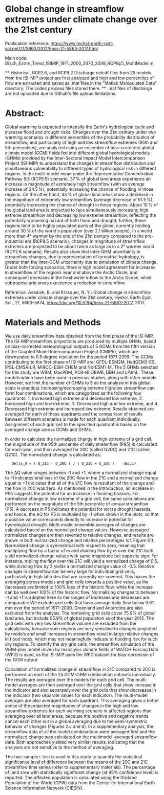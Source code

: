 
# Global change in streamflow extremes under climate change over the 21st century

Publication reference: https://www.hydrol-earth-syst-sci.net/21/5863/2017/hess-21-5863-2017.html

Main code: Disch_Extrm_Trend_ISIMIP_1971_2000_2070_2099_RCP8p5_MultiModel.m

** Historical, RCP2.6, and RCP8.2 Discharge netcdf files from 25 models from the ISI-MIP project are first analyzed and high and low percentiles of flow are extracted and saved as .mat files in the "Matlab Manipulated Data" directory. The codes process files stored there.
** .mat files of discharge are not uploaded due to Github's file upload limitations.


# Abstract: 
Global warming is expected to intensify the Earth's hydrological cycle and increase flood and drought risks. Changes over the 21st century under two warming scenarios in different percentiles of the probability distribution of streamflow, and particularly of high and low streamflow extremes (95th and 5th percentiles), are analyzed using an ensemble of bias-corrected global climate model (GCM) fields fed into different global hydrological models (GHMs) provided by the Inter-Sectoral Impact Model Intercomparison Project (ISI-MIP) to understand the changes in streamflow distribution and simultaneous vulnerability to different types of hydrological risk in different regions. In the multi-model mean under the Representative Concentration Pathway 8.5 (RCP8.5) scenario, 37 % of global land areas experience an increase in magnitude of extremely high streamflow (with an average increase of 24.5 %), potentially increasing the chance of flooding in those regions. On the other hand, 43 % of global land areas show a decrease in the magnitude of extremely low streamflow (average decrease of 51.5 %), potentially increasing the chance of drought in those regions. About 10 % of the global land area is projected to face simultaneously increasing high extreme streamflow and decreasing low extreme streamflow, reflecting the potentially worsening hazard of both flood and drought; further, these regions tend to be highly populated parts of the globe, currently holding around 30 % of the world's population (over 2.1 billion people). In a world more than 4° warmer by the end of the 21st century compared to the pre-industrial era (RCP8.5 scenario), changes in magnitude of streamflow extremes are projected to be about twice as large as in a 2° warmer world (RCP2.6 scenario). Results also show that inter-GHM uncertainty in streamflow changes, due to representation of terrestrial hydrology, is greater than the inter-GCM uncertainty due to simulation of climate change. Under both forcing scenarios, there is high model agreement for increases in streamflow of the regions near and above the Arctic Circle, and consequent increases in the freshwater inflow to the Arctic Ocean, while subtropical arid areas experience a reduction in streamflow.

Reference: Asadieh, B. and Krakauer, N. Y.: Global change in streamflow extremes under climate change over the 21st century, Hydrol. Earth Syst. Sci., 21, 5863–5874, https://doi.org/10.5194/hess-21-5863-2017, 2017.


# Materials and Methods
We use daily streamflow data obtained from the first phase of the ISI-MIP. The ISI-MIP streamflow projections are produced by multiple GHMs, based on bias-corrected meteorological outputs of 5 GCMs from the fifth version of the Coupled Model Intercomparison Project (CMIP5), which are downscaled to 0.5 degree resolution for the period 1971-2099. The GCMs contributing to the first phase of ISI-MIP are: GFDL-ESM2M, HadGEM2-ES, IPSL-CM5A-LR, MIROC-ESM-CHEM and NorESM1-M. The 5 GHMs selected for this study are WBM, MacPDM, PCR-GLOBWB, DBH and LPJmL. These models which have been used in previous studies, along with other models. However, we limit the number of GHMs to 5 so the analysis in this global scale is practical.
Increasing/decreasing extreme high/low streamflow can form four combinations, which are categorized as the following four quadrants: 1. Increased high extreme and decreased low extreme, 2. Increased high and low extreme, 3. Decreased high and low extreme, and 4. Decreased high extreme and increased low extreme. Results obtained are averaged for each of these quadrants and the comparison of results between different scenarios is made for each quadrant individually. Assignment of each grid cell to the specified quadrant is based on the averaged change across GCMs and GHMs.

In order to calculate the normalized change in high extreme of a grid cell, the magnitude of the 95th percentile of daily streamflow (P95) is calculated for each year, and then averaged for 20C (called Q20C) and 21C (called Q21C). The normalized change is calculated as:

       Delta_Q = ( Q_21C - Q_20C ) / ( Q_21C + Q_20C )    (Eq.1)

The ΔQ value ranges between -1 and +1, where a normalized change equal to -1 indicates total loss of the 20C flow in the 21C and a normalized change equal to +1 indicates that all of the 21C flow is resultant of the change and the flow in 20C was zero. As mentioned in the Introduction, an increase in P95 suggests the potential for an increase in flooding hazards. For normalized change in low extreme of a grid cell, the same calculations are performed on the magnitude of the 5th percentile of annual streamflow (P5). A decrease in P5 indicates the potential for worse drought hazards, and hence, the ΔQ for P5 is multiplied by -1 when shown in the plots, so that a positive value  corresponds directly to increase in potential for hydrological drought. Multi-model ensemble averages of changes are calculated based on the normalized change values. However, averaged normalized changes are then reverted to relative changes, and results are shown in both normalized change and relative percentages (cf. Figure S1). Normalized change is symmetrical with respect to zero, meaning that multiplying flow by a factor of m and dividing flow by m over the 21C both yield normalized change values with same magnitude but opposite sign. For instance, tripling the flow over the 21C will yield a normalized change of 0.5, while dividing flow by 3 yields a normalized change value of -0.5. Relative changes in streamflow can be very large for individual grid cells, particularly in high latitudes that are currently ice-covered. This biases the averaging across models and grid cells towards a positive value, as the decreases are limited to 100% loss of the historic flow, while the increase can be well over 100% of the historic flow. Normalizing changes to between -1 and +1 is adopted here so the ranges of increases and decreases are comparable.We exclude grid cells that have average daily flow below 0.01 mm over the period of 1971-2000. Greenland and Antarctica are also excluded from the analysis. The remaining grid cells cover 75.9% of global land area, but include 95.9% of global population as of the year 2015. The grid cells with very low streamflow volume are excluded from the calculations, because such regions are very sensitive to changes projected by models and small increases in streamflow result in large relative changes in flood index, which may not meaningfully indicate to flooding risk for such dry regions. To identify the dry grid cells, the streamflow simulation of the WBM-plus model driven by reanalysis climate fields of WATCH Forcing Data (WFD) is used, as the ISI-MIP uses the WFD dataset for bias-correction of the GCM output.

Calculation of normalized change in streamflow in 21C compared to 20C is performed on each of the 25 GCM-GHM combination datasets individually. The results are averaged over the models for each grid cell. The multi-model averages are then averaged over the grid cells that show increase in the indicator and also separately over the grid cells that show decreases in the indicator (two separate values for each indicator). The multi-model averages are also averaged for each quadrant. This averaging gives a better sense of the projected magnitudes of changes in the high and low streamflow extremes for each warming scenario in affected regions than averaging over all land areas, because the positive and negative trends cancel each other out in a global averaging due to the semi-symmetric behavior of changes (Figures 2.c and d). In a supplementary analysis, the streamflow data of all the model combinations were averaged first and the normalized change was calculated on the multimodel-averaged streamflow data. Both approaches yielded very similar results, indicating that the analyses are not sensitive to the method of averaging.

The two-sample t-test is used in this study to quantify the statistical significance level of difference between the means of the 20C and 21C streamflow time series (refer to supplementary materials). The percentage of land area with statistically significant change (at 95% confidence level) is reported. The affected population is calculated using the Gridded Population of the World (GPW) data from the Center for International Earth Science Information Network (CIESIN).






